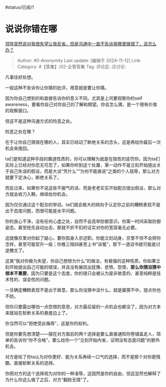 #status/已阅/1 

# 说说你错在哪
[领导突然说对我很失望让我反省，但是沟通中一直不告诉我哪里做错了，该怎么办？](https://www.zhihu.com/question/665986806/answer/28889902220)

> Author: #0-Anonymity
> Last update: [编辑于 2024-11-12]
> Link:
> Category: #【答集】/02-企管答集 
> Tag: 
> 评论区:
> 泛讨论:

凡事往好处想。

一般这种不告诉你让你猜的批评，用意就是要让你猜。

因为你自己想到的和直接告诉你的意义不同。尤其是上司要观察你的self awareness，要看你自己对你自己的了解和期望。你会怎么猜，是一个很有价值的观察窗口。

但这不是这种沟通方式的险恶之处。

险恶之处在哪？

在于让你自己猜错在哪的人，其实已经动了断绝关系的念头，这是再给你最后一次机会来挽回。

ta们是知道这种手段的霸道性质的，你可以理解为就是在隐性的惩罚你。因为ta们实际上已经对你忍无可忍了，如果你听到这个处置，第一动作不是立刻开始提出关于自己失误的假设，而是大谈“凭什么”“为何不能直说”之类的个人屈辱，那么对方就要下定决心，断绝关系了。

而反过来，如果你不说这些不服气的话，而是老老实实开始配合提出假设，那么对方就会收刀入鞘，继续给你机会。

因为仅仅通过这个配合的举动，ta们就会极大的倾向于认定你之前的糟糕表现不是出于态度问题，而很可能是水平问题。

你的良心干净，没有任何心虚之处，自然不会高举防御意识。你第一时间采取防御姿态，甚至抢先自动出击，那就不折不扣的证实对你的宽容毫无必要。

这就像京里对你起了疑心，要你孤身入京述职。你能立刻动身，京里不但不会把你怎样，甚至可能官升一级；你推三阻四甚至上书“诉冤”，那下一道诏书就可能是讨逆檄文了。

这类“我对你极为失望，你自己想想为什么”的做法，有极强的这种性质，你如果立刻开始提出自己可能的错误，并且没有展现出犹豫、悲愤、怨恨，**那么你猜没猜中根本不重要**，因为只要是这个态度，你的错只会被认为是非故意的、甚至纯粹是技术性的、误会性的问题。

一旦确定糟糕表现不是出于故意，那么你没猜中没什么，就是屡猜不中，提点你也不妨。

但你只要露出哪怕一点怨恨的意思，对方最后留的一点机会也都没了，因为对方本来就站在斩断关系的悬崖边上了。

你当然可以“拒绝受此侮辱”，这是你的权利。

但是你要先想清楚——摆在对方面前的两个选择是要么直接通知你卷铺盖走人，简单的告诉你“你不合格”，要么给你一个“立刻开始内省，证明没有态度问题”的额外机会。

对方是给了你ta认为对你更好、能为关系再续一口气的选择，而不是那个对你更残酷、直接斩断关系的选择。

你把对方的这个选择视为对你的一种凌辱，这固然是你的自由，但这显然也解释了为什么你这么做了之后，对方“翻脸无情”了。